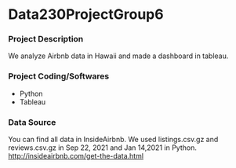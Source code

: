 # Data230ProjectGroup6


### Project Description
We analyze Airbnb data in Hawaii and made a dashboard in tableau.

### Project Coding/Softwares

* Python
* Tableau

### Data Source
You can find all data in InsideAirbnb.
We used listings.csv.gz and reviews.csv.gz in Sep 22, 2021 and Jan 14,2021 in Python.
http://insideairbnb.com/get-the-data.html


